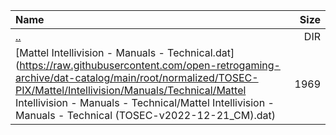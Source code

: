 |Name|Size|
|:---|---:|
|[..](../index.html)|DIR|
|[Mattel Intellivision - Manuals - Technical.dat](https://raw.githubusercontent.com/open-retrogaming-archive/dat-catalog/main/root/normalized/TOSEC-PIX/Mattel/Intellivision/Manuals/Technical/Mattel Intellivision - Manuals - Technical/Mattel Intellivision - Manuals - Technical (TOSEC-v2022-12-21_CM).dat)|1969|
